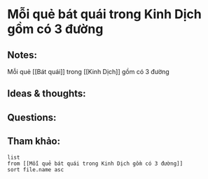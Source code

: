 # Mỗi quẻ bát quái trong Kinh Dịch gồm có 3 đường

## Notes:
Mỗi quẻ [[Bát quái]] trong [[Kinh Dịch]] gồm có 3 đường

## Ideas & thoughts:

## Questions:


## Tham khảo:
```dataview
list
from [[Mỗi quẻ bát quái trong Kinh Dịch gồm có 3 đường]]
sort file.name asc
```